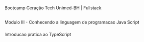 #
Bootcamp Geração Tech Unimed-BH | Fullstack

##
Modulo III - Conhecendo a linguagem de programacao Java Script

###
Introducao pratica ao TypeScript